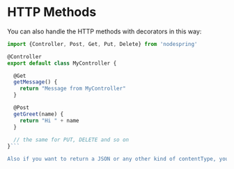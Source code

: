 # HTTP Methods

You can also handle the HTTP methods with decorators in this way:

```javascript
import {Controller, Post, Get, Put, Delete} from 'nodespring'

@Controller
export default class MyController {

  @Get
  getMessage() {
    return "Message from MyController"
  }

  @Post
  getGreet(name) {
    return "Hi " + name
  }
  
  // the same for PUT, DELETE and so on
}```

Also if you want to return a JSON or any other kind of contentType, you can do: